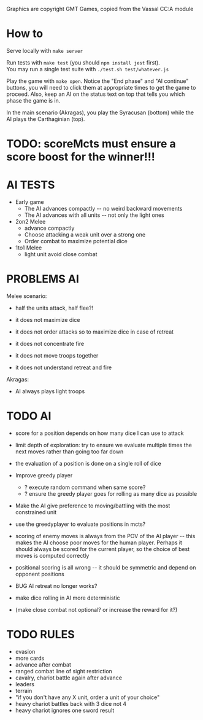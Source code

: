 
Graphics are copyright GMT Games, copied from the Vassal CC:A module

# How to

Serve locally with `make server`

Run tests with `make test` (you should `npm install jest` first).  
You may run a single test suite with `./test.sh test/whatever.js`

Play the game with `make open`. Notice the "End phase" and "AI continue" 
buttons, you will need to click them at appropriate times to get the game to proceed. 
Also, keep an AI on the status text on top that tells you which phase the game is in.

In the main scenario (Akragas), you play the Syracusan (bottom) while the AI plays 
the Carthaginian (top). 

# TODO: scoreMcts must ensure a score boost for the winner!!!

# AI TESTS

  - Early game
    - The AI advances compactly -- no weird backward movements
    - The AI advances with all units -- not only the light ones
  - 2on2 Melee
    - advance compactly 
    - Choose attacking a weak unit over a strong one
    - Order combat to maximize potential dice
  - 1to1 Melee
    - light unit avoid close combat

# PROBLEMS AI

Melee scenario:
 - half the units attack, half flee?!
 - it does not maximize dice
 - it does not order attacks so to maximize dice in case of retreat 

 - it does not concentrate fire
 - it does not move troops together
 - it does not understand retreat and fire

Akragas: 
 - AI always plays light troops 
 

# TODO AI 

- score for a position depends on how many dice I can use to attack
- limit depth of exploration: try to ensure we evaluate multiple times the next moves rather than going too far down

- the evaluation of a position is done on a single roll of dice

- Improve greedy player
  - ? execute random command when same score?
  - ? ensure the greedy player goes for rolling as many dice as possible

- Make the AI give preference to moving/battling with the most constrained unit
- use the greedyplayer to evaluate positions in mcts?
- scoring of enemy moves is always from the POV of the AI player -- this makes the AI choose poor moves for the human player.  Perhaps it should always be scored for the current player, so the choice of best moves is computed correctly
- positional scoring is all wrong -- it should be symmetric and depend on opponent positions

- BUG AI retreat no longer works?
- make dice rolling in AI more deterministic
- (make close combat not optional?  or increase the reward for it?)

# TODO RULES

- evasion
- more cards
- advance after combat
- ranged combat line of sight restriction
- cavalry, chariot battle again after advance
- leaders
- terrain
- "if you don't have any X unit, order a unit of your choice"
- heavy chariot battles back with 3 dice not 4
- heavy chariot ignores one sword result


